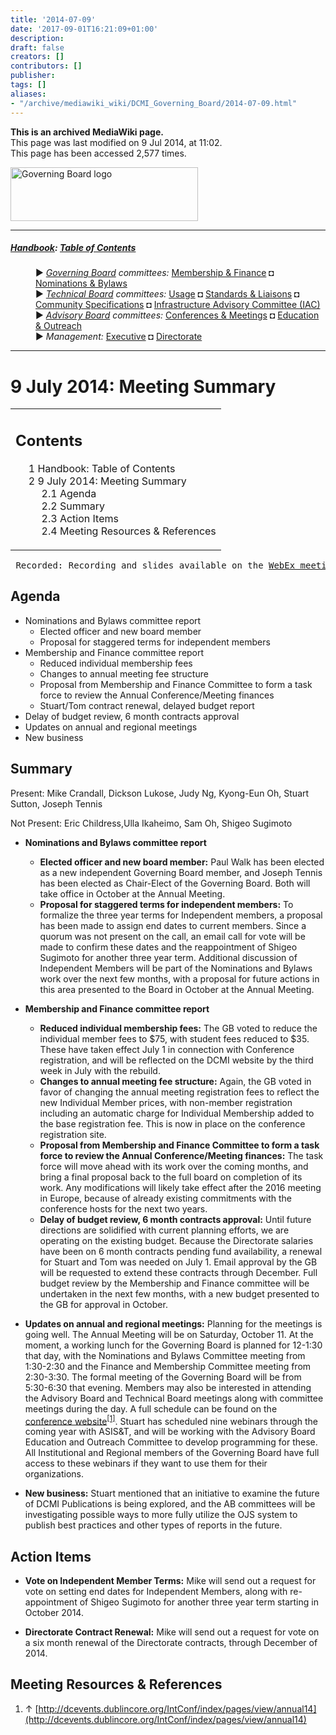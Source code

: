 ```yaml
---
title: '2014-07-09'
date: '2017-09-01T16:21:09+01:00'
description: 
draft: false
creators: []
contributors: []
publisher: 
tags: []
aliases:
- "/archive/mediawiki_wiki/DCMI_Governing_Board/2014-07-09.html"
---
```


 **This is an archived MediaWiki page.**  
This page was last modified on 9 Jul 2014, at 11:02.  
This page has been accessed 2,577 times.

[<img alt="Governing Board logo" src="/archive/mediawiki_wiki/images/GB_logo.png" width="300" height="86">](/archive/mediawiki_wiki/images/GB_logo.png "Governing Board logo")

* * *

##### [Handbook](/archive/mediawiki_wiki/DCMI_Handbook "DCMI Handbook"): [Table of Contents](DCMI_Handbook "DCMI Handbook") 
<dl>
<dd> ► <i><a href="/archive/mediawiki_wiki/DCMI_Governing_Board" title="DCMI Governing Board">Governing Board</a> committees:</i> <a href="/archive/mediawiki_wiki/DCMI_Governing_Board/finance" title="DCMI Governing Board/finance">Membership &amp; Finance</a> ◘ <a href="/archive/mediawiki_wiki/DCMI_Governing_Board/nominations" title="DCMI Governing Board/nominations">Nominations &amp; Bylaws</a> 
</dd>
<dd> ► <i><a href="/archive/mediawiki_wiki/DCMI_Technical_Board" title="DCMI Technical Board">Technical Board</a> committees:</i> <a href="/archive/mediawiki_wiki/DCMI_Technical_Board/usage" title="DCMI Technical Board/usage">Usage</a> ◘ <a href="/archive/mediawiki_wiki/DCMI_Technical_Board/standards" title="DCMI Technical Board/standards">Standards &amp; Liaisons</a> ◘ <a href="/archive/mediawiki_wiki/DCMI_Technical_Board/specifications" title="DCMI Technical Board/specifications">Community Specifications</a> ◘ <a href="/archive/mediawiki_wiki/DCMI_Technical_Board/infrastructure" title="DCMI Technical Board/infrastructure">Infrastructure Advisory Committee (IAC)</a>
</dd>
<dd> ► <i><a href="/archive/mediawiki_wiki/DCMI_Advisory_Board" title="DCMI Advisory Board">Advisory Board</a> committees:</i> <a href="/archive/mediawiki_wiki/DCMI_Advisory_Board/meetings" title="DCMI Advisory Board/meetings">Conferences &amp; Meetings</a> ◘ <a href="/archive/mediawiki_wiki/DCMI_Advisory_Board/documentation" title="DCMI Advisory Board/documentation">Education &amp; Outreach</a>
</dd>
<dd> ► <i>Management:</i> <a href="/archive/mediawiki_wiki/Exec_Committee" title="Exec Committee">Executive</a> ◘ <a href="/archive/mediawiki_wiki/Exec_Committee/directorate" title="Exec Committee/directorate">Directorate</a>
</dd>
</dl>

* * *

# 9 July 2014: Meeting Summary 
<table id="toc" class="toc">
  <tr>
    <td>
      <div id="toctitle">
        <h2>Contents</h2>
      </div>
      <ul>
        <li class="toclevel-1"><a href="#Handbook:_Table_of_Contents"><span class="tocnumber">1</span> <span class="toctext">Handbook: Table of Contents</span></a></li>
        <li class="toclevel-1 tocsection-1">
          <a href="#9_July_2014:_Meeting_Summary"><span class="tocnumber">2</span> <span class="toctext">9 July 2014: Meeting Summary</span></a>
          <ul>
            <li class="toclevel-2 tocsection-2"><a href="#Agenda"><span class="tocnumber">2.1</span> <span class="toctext">Agenda</span></a></li>
            <li class="toclevel-2 tocsection-3"><a href="#Summary"><span class="tocnumber">2.2</span> <span class="toctext">Summary</span></a></li>
            <li class="toclevel-2 tocsection-4"><a href="#Action_Items"><span class="tocnumber">2.3</span> <span class="toctext">Action Items</span></a></li>
            <li class="toclevel-2 tocsection-5"><a href="#Meeting_Resources_.26_References"><span class="tocnumber">2.4</span> <span class="toctext">Meeting Resources &amp; References</span></a></li>
          </ul>
        </li>
      </ul>
    </td>
  </tr>
</table>


<pre> Recorded: Recording and slides available on the <a href="https://meetings.webex.com/collabs/#/meetings/detail?uuid=M7PKRR7DZ3JCQZQP3SD4QJ4KE7-JV0D&amp;rnd=359790.19251" class="external text" rel="nofollow">WebEx meeting site</a> 
</pre>
## Agenda 

- Nominations and Bylaws committee report
  - Elected officer and new board member
  - Proposal for staggered terms for independent members
- Membership and Finance committee report
  - Reduced individual membership fees
  - Changes to annual meeting fee structure
  - Proposal from Membership and Finance Committee to form a task force to review the Annual Conference/Meeting finances
  - Stuart/Tom contract renewal, delayed budget report
- Delay of budget review, 6 month contracts approval
- Updates on annual and regional meetings
- New business

## Summary 

Present: Mike Crandall, Dickson Lukose, Judy Ng, Kyong-Eun Oh, Stuart Sutton, Joseph Tennis

Not Present: Eric Childress,Ulla Ikaheimo, Sam Oh, Shigeo Sugimoto

- **Nominations and Bylaws committee report**
  - **Elected officer and new board member:** Paul Walk has been elected as a new independent Governing Board member, and Joseph Tennis has been elected as Chair-Elect of the Governing Board. Both will take office in October at the Annual Meeting.
  - **Proposal for staggered terms for independent members:** To formalize the three year terms for Independent members, a proposal has been made to assign end dates to current members. Since a quorum was not present on the call, an email call for vote will be made to confirm these dates and the reappointment of Shigeo Sugimoto for another three year term. Additional discussion of Independent Members will be part of the Nominations and Bylaws work over the next few months, with a proposal for future actions in this area presented to the Board in October at the Annual Meeting. 

- **Membership and Finance committee report**
  - **Reduced individual membership fees:** The GB voted to reduce the individual member fees to $75, with student fees reduced to $35. These have taken effect July 1 in connection with Conference registration, and will be reflected on the DCMI website by the third week in July with the rebuild. 
  - **Changes to annual meeting fee structure:** Again, the GB voted in favor of changing the annual meeting registration fees to reflect the new Individual Member prices, with non-member registration including an automatic charge for Individual Membership added to the base registration fee. This is now in place on the conference registration site. 
  - **Proposal from Membership and Finance Committee to form a task force to review the Annual Conference/Meeting finances:** The task force will move ahead with its work over the coming months, and bring a final proposal back to the full board on completion of its work. Any modifications will likely take effect after the 2016 meeting in Europe, because of already existing commitments with the conference hosts for the next two years. 
  - **Delay of budget review, 6 month contracts approval:** Until future directions are solidified with current planning efforts, we are operating on the existing budget. Because the Directorate salaries have been on 6 month contracts pending fund availability, a renewal for Stuart and Tom was needed on July 1. Email approval by the GB will be requested to extend these contracts through December. Full budget review by the Membership and Finance committee will be undertaken in the next few months, with a new budget presented to the GB for approval in October. 
- **Updates on annual and regional meetings:** Planning for the meetings is going well. The Annual Meeting will be on Saturday, October 11. At the moment, a working lunch for the Governing Board is planned for 12-1:30 that day, with the Nominations and Bylaws Committee meeting from 1:30-2:30 and the Finance and Membership Committee meeting from 2:30-3:30. The formal meeting of the Governing Board will be from 5:30-6:30 that evening. Members may also be interested in attending the Advisory Board and Technical Board meetings along with committee meetings during the day. A full schedule can be found on the [conference website](http://dcevents.dublincore.org/IntConf/index/pages/view/annual14)<sup id="cite_ref-0" class="reference"><a href="#cite_note-0">[1]</a></sup>. Stuart has scheduled nine webinars through the coming year with ASIS&T, and will be working with the Advisory Board Education and Outreach Committee to develop programming for these. All Institutional and Regional members of the Governing Board have full access to these webinars if they want to use them for their organizations.
- **New business:** Stuart mentioned that an initiative to examine the future of DCMI Publications is being explored, and the AB committees will be investigating possible ways to more fully utilize the OJS system to publish best practices and other types of reports in the future.

## Action Items 

- **Vote on Independent Member Terms:** Mike will send out a request for vote on setting end dates for Independent Members, along with re-appointment of Shigeo Sugimoto for another three year term starting in October 2014.

- **Directorate Contract Renewal:** Mike will send out a request for vote on a six month renewal of the Directorate contracts, through December of 2014.

## Meeting Resources & References 

1. ↑ [http://dcevents.dublincore.org/IntConf/index/pages/view/annual14](http://dcevents.dublincore.org/IntConf/index/pages/view/annual14)


